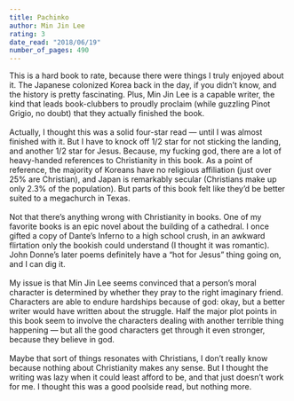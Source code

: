 ```yaml
---
title: Pachinko
author: Min Jin Lee
rating: 3
date_read: "2018/06/19"
number_of_pages: 490
---
```


This is a hard book to rate, because there were things I truly enjoyed about it. The Japanese colonized Korea back in the day, if you didn’t know, and the history is pretty fascinating. Plus, Min Jin Lee is a capable writer, the kind that leads book-clubbers to proudly proclaim (while guzzling Pinot Grigio, no doubt) that they actually finished the book.<br/><br/>Actually, I thought this was a solid four-star read — until I was almost finished with it.  But I have to knock off 1/2 star for not sticking the landing, and another 1/2 star for Jesus. Because, my fucking god, there are a lot of heavy-handed references to Christianity in this book.  As a point of reference, the majority of Koreans have no religious affiliation (just over 25% are Christian), and Japan is remarkably secular (Christians make up only 2.3% of the population). But parts of this book felt like they’d be better suited to a megachurch in Texas.<br/><br/>Not that there’s anything wrong with Christianity in books. One of my favorite books is an epic novel about the building of a cathedral. I once gifted a copy of Dante’s Inferno to a high school crush, in an awkward flirtation only the bookish could understand (I thought it was romantic).  John Donne’s later poems definitely have a “hot for Jesus” thing going on, and I can dig it.<br/><br/>My issue is that Min Jin Lee seems convinced that a person’s moral character is determined by whether they pray to the right imaginary friend. Characters are able to endure hardships because of god: okay, but a better writer would have written about the struggle. Half the major plot points in this book seem to involve the characters dealing with another terrible thing happening — but all the good characters get through it even stronger, because they believe in god.<br/><br/>Maybe that sort of things resonates with Christians, I don’t really know because nothing about Christianity makes any sense. But I thought the writing was lazy when it could least afford to be, and that just doesn’t work for me. I thought this was a good poolside read, but nothing more. <br/>